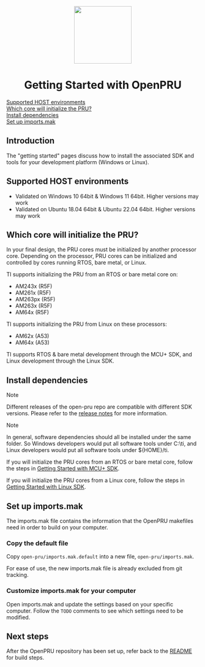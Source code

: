 <div align="center">

<img src="https://upload.wikimedia.org/wikipedia/commons/b/ba/TexasInstruments-Logo.svg" width="150"><br/>

# Getting Started with OpenPRU

</div>

[Supported HOST environments](#supported-host-environments)  
[Which core will initialize the PRU?](#which-core-will-initialize-the-pru)  
[Install dependencies](#install-dependencies)  
[Set up imports.mak](#set-up-importsmak)  

## Introduction

The "getting started" pages discuss how to install the associated SDK and tools
for your development platform (Windows or Linux).

## Supported HOST environments

- Validated on Windows 10 64bit & Windows 11 64bit. Higher versions may work
- Validated on Ubuntu 18.04 64bit & Ubuntu 22.04 64bit. Higher versions may work

## Which core will initialize the PRU?

In your final design, the PRU cores must be initialized by another processor
core. Depending on the processor, PRU cores can be initialized and controlled by
cores running RTOS, bare metal, or Linux.

TI supports initializing the PRU from an RTOS or bare metal core on:
- AM243x (R5F)
- AM261x (R5F)
- AM263px (R5F)
- AM263x (R5F)
- AM64x (R5F)

TI supports initializing the PRU from Linux on these processors:
- AM62x (A53)
- AM64x (A53)

TI supports RTOS & bare metal development through the MCU+ SDK, and Linux
development through the Linux SDK.

## Install dependencies

> [!NOTE]
> Different releases of the open-pru repo are compatible with different SDK
> versions. Please refer to the [release notes](./release_notes.md) for more
> information.

> [!NOTE]
> In general, software dependencies should all be installed under the same
> folder. So Windows developers would put all software tools under C:\ti, and
> Linux developers would put all software tools under ${HOME}/ti.

If you will initialize the PRU cores from an RTOS or bare metal core, follow the
steps in [Getting Started with MCU+ SDK](./getting_started_mcuplus.md).

If you will initialize the PRU cores from a Linux core, follow the steps in
[Getting Started with Linux SDK](./getting_started_linux.md).

## Set up imports.mak

The imports.mak file contains the information that the OpenPRU makefiles need
in order to build on your computer.

### Copy the default file

Copy `open-pru/imports.mak.default` into a new file, `open-pru/imports.mak`.

For ease of use, the new imports.mak file is already excluded from git tracking.

### Customize imports.mak for your computer

Open imports.mak and update the settings based on your specific computer. Follow
the `TODO` comments to see which settings need to be modified.

## Next steps

After the OpenPRU repository has been set up, refer back to the
[README](./../README.md) for build steps.